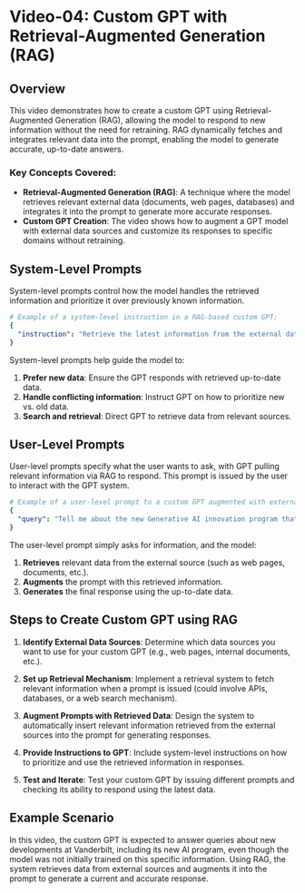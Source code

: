 # Video-04: Custom GPT with Retrieval-Augmented Generation (RAG)

## Overview

This video demonstrates how to create a custom GPT using Retrieval-Augmented Generation (RAG), allowing the model to respond to new information without the need for retraining. RAG dynamically fetches and integrates relevant data into the prompt, enabling the model to generate accurate, up-to-date answers.

### Key Concepts Covered:
- **Retrieval-Augmented Generation (RAG)**: A technique where the model retrieves relevant external data (documents, web pages, databases) and integrates it into the prompt to generate more accurate responses.
- **Custom GPT Creation**: The video shows how to augment a GPT model with external data sources and customize its responses to specific domains without retraining.

## System-Level Prompts

System-level prompts control how the model handles the retrieved information and prioritize it over previously known information.

```yaml
# Example of a system-level instruction in a RAG-based custom GPT:
{
  "instruction": "Retrieve the latest information from the external data source and use only that information to answer the user's question. Ignore older information that conflicts with the new data."
}
```

System-level prompts help guide the model to:
1. **Prefer new data**: Ensure the GPT responds with retrieved up-to-date data.
2. **Handle conflicting information**: Instruct GPT on how to prioritize new vs. old data.
3. **Search and retrieval**: Direct GPT to retrieve data from relevant sources.

## User-Level Prompts

User-level prompts specify what the user wants to ask, with GPT pulling relevant information via RAG to respond. This prompt is issued by the user to interact with the GPT system.

```yaml
# Example of a user-level prompt to a custom GPT augmented with external data:
{
  "query": "Tell me about the new Generative AI innovation program that Jules White's team is running at Vanderbilt."
}
```

The user-level prompt simply asks for information, and the model:
1. **Retrieves** relevant data from the external source (such as web pages, documents, etc.).
2. **Augments** the prompt with this retrieved information.
3. **Generates** the final response using the up-to-date data.

## Steps to Create Custom GPT using RAG

1. **Identify External Data Sources**: Determine which data sources you want to use for your custom GPT (e.g., web pages, internal documents, etc.).
   
2. **Set up Retrieval Mechanism**: Implement a retrieval system to fetch relevant information when a prompt is issued (could involve APIs, databases, or a web search mechanism).
   
3. **Augment Prompts with Retrieved Data**: Design the system to automatically insert relevant information retrieved from the external sources into the prompt for generating responses.

4. **Provide Instructions to GPT**: Include system-level instructions on how to prioritize and use the retrieved information in responses.

5. **Test and Iterate**: Test your custom GPT by issuing different prompts and checking its ability to respond using the latest data.

## Example Scenario

In this video, the custom GPT is expected to answer queries about new developments at Vanderbilt, including its new AI program, even though the model was not initially trained on this specific information. Using RAG, the system retrieves data from external sources and augments it into the prompt to generate a current and accurate response.
